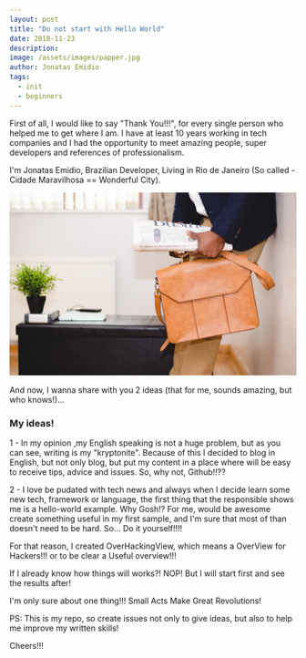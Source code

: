 ```yaml
---
layout: post
title: "Do not start with Hello World"
date: 2018-11-23
description: 
image: /assets/images/papper.jpg
author: Jonatas Emidio
tags:
  - init
  - beginners
---
```

First of all, I would like to say "Thank You!!!", for every single person  who helped me to get where I am. I have at least 10 years working in tech companies and I had the opportunity to meet amazing people, super developers and references of professionalism.

I'm Jonatas Emidio, Brazilian Developer, Living in Rio de Janeiro (So called - Cidade Maravilhosa == Wonderful City). 

![Placeholder](/assets/images/guy-desk.jpg)

And now, I wanna share with you 2 ideas (that for me, sounds amazing, but who knows!)...

### My ideas!

1 - In my opinion ,my English speaking is not a huge problem, but as you can see, writing is my "kryptonite". Because of this I decided to blog in English, but not only blog, but put my content in a place where will be easy to receive tips, advice and issues. So, why not, Github!!??

2 - I love be pudated with tech news and always when I decide learn some new tech, framework or language, the first thing that the responsible shows me is a hello-world example. Why Gosh!?
For me, would be awesome create something useful in my first sample, and I'm sure that most of than doesn't need to be hard. So... Do it yourself!!!!

For that reason, I created OverHackingView, which means a OverView for Hackers!!! or to be clear a Useful overview!!!

If I already know how things will works?! NOP! But I will start first and see the results after!

I'm only sure about one thing!!! Small Acts Make Great Revolutions!

PS: This is my repo, so create issues not only to give ideas, but also to help me improve my written skills!

Cheers!!!
